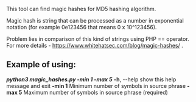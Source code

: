 
This tool can find magic hashes for MD5 hashing algorithm.

Magic hash is string that can be processed as a number in exponential notation (for example 0e123456 that means 0 x 10^123456).

Problem lies in comparison of this kind of strings using PHP == operator.
For more details - https://www.whitehatsec.com/blog/magic-hashes/ .

## Example of using:

***python3 magic_hashes.py -min 1 -max 5***
    **-h**, --help  show this help message and exit
    **-min 1**      Minimum number of symbols in source phrase
    **-max 5**      Maximum number of symbols in source phrase (required)